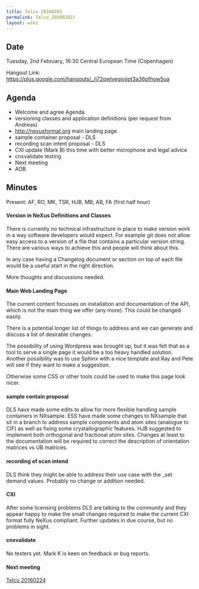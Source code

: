 ```yaml
---
title: Telco 20160202
permalink: Telco_20160202/
layout: wiki
---
```


Date
----

Tuesday, 2nd February, 16:30 Central European Time (Copenhagen)

Hangout Link:
<https://plus.google.com/hangouts/_/j72qwlvegiojjpt3a36pfhow5ua>

Agenda
------

-   Welcome and agree Agenda
-   versioning classes and application definitions (per request from
    Andreas)
-   <http://nexusformat.org> main landing page
-   sample container proposal - DLS
-   recording scan intent proposal - DLS
-   CXI update (Mark B) this time with better microphone and legal
    advice
-   cnxvalidate testing
-   Next meeting
-   AOB

Minutes
-------

Present: AF, RO, MK, TSR, HJB, MB, AB, FA (first half hour)

#### Version in NeXus Definitions and Classes

There is currently no technical infrastructure in place to make version
work in a way software developers would expect. For example git does not
allow easy access to a version of a file that contains a particular
version string. There are various ways to achieve this and people will
think about this.

In any case having a Changelog document or section on top of each file
would be a useful start in the right direction.

More thoughts and discussions needed.

#### Main Web Landing Page

The current content focusses on installation and documentation of the
API, which is not the main thing we offer (any more). This could be
changed easily.

There is a potential longer list of things to address and we can
generate and discuss a list of desirable changes.

The possibility of using Wordpress was brought up, but it was felt that
as a tool to serve a single page it would be a too heavy handled
solution. Another possibility was to use Sphinx with a nice template and
Ray and Pete will see if they want to make a suggestion.

Otherwise some CSS or other tools could be used to make this page look
nicer.

#### sample contain proposal

DLS have made some edits to allow for more flexible handling sample
containers in NXsample. ESS have made some changes to NXsample that sit
in a branch to address sample components and atom sites (analogue to
CIF) as well as fixing some crystallographic features. HJB suggested to
implement both orthogonal and fractional atom sites. Changes at least to
the documentation will be required to correct the description of
orientation matrices vs UB matrices.

#### recording of scan intend

DLS think they might be able to address their use case with the \_set
demand values. Probably no change or addition needed.

#### CXI

After some licensing problems DLS are talking to the community and they
appear happy to make the small changes required to make the current CXI
format fully NeXus compliant. Further updates in due course, but no
problems in sight.

#### cnxvalidate

No testers yet. Mark K is keen on feedback or bug reports.

#### Next meeting

[Telco 20160224](Telco_20160224 "wikilink")
